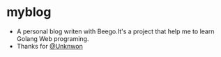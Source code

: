 # myblog

* A personal blog writen with Beego.It's a project that help me to learn Golang Web programing.
* Thanks for [@Unknwon](https://github.com/Unknwon)
